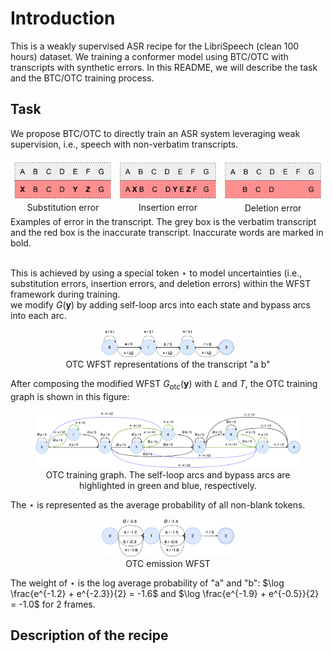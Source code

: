 # Introduction

This is a weakly supervised ASR recipe for the LibriSpeech (clean 100 hours) dataset. We training a
conformer model using BTC/OTC with transcripts with synthetic errors. In this README, we will describe
the task and the BTC/OTC training process.

## Task
We propose BTC/OTC to directly train an ASR system leveraging weak supervision, i.e., speech with non-verbatim transcripts.


<div style="display: flex;flex; justify-content: space-between">
  <figure style="flex: 2; text-align: center; margin: 5px;">
    <img src="figures/sub.png" alt="Image 1" width="100%" />
    <figcaption>Substitution error</figcaption>
  </figure>
  <figure style="flex: 2; text-align: center; margin: 5px;">
    <img src="figures/ins.png" alt="Image 2" width="100%" />
    <figcaption>Insertion error</figcaption>
  </figure>
  <figure style="flex: 2; text-align: center;margin: 5px;">
    <img src="figures/del.png" alt="Image 3" width="100%" />
    <figcaption>Deletion error</figcaption>
  </figure>
</div>
<figcaption> Examples of error in the transcript. The grey box is the verbatim transcript and the red box is the inaccurate transcript. Inaccurate words are marked in bold.</figcaption> <br>

This is achieved by using a special token $\star$ to model uncertainties (i.e., substitution errors, insertion errors, and deletion errors) 
within the WFST framework during training.\
we modify $G(\mathbf{y})$ by adding self-loop arcs into each state and bypass arcs into each arc. 
<div style="text-align: center;">
  <figure text-align: center>
    <img src="figures/otc_g.png" alt="Image Alt Text" width="50%" />
    <figcaption>OTC WFST representations of the transcript "a b"</figcaption>
  </figure>
</div>

After composing the modified WFST $G_{\text{otc}}(\mathbf{y})$ with $L$ and $T$, the OTC training graph is shown in this figure:
<figure style="text-align: center">
  <img src="figures/otc_training_graph.drawio.png" alt="Image Alt Text" />
  <figcaption>OTC training graph. The self-loop arcs and bypass arcs are highlighted in green and blue, respectively.</figcaption>
</figure>

The $\star$ is represented as the average probability of all non-blank tokens.
<div style="text-align: center;">
  <figure text-align: center>
    <img src="figures/otc_emission.drawio.png" alt="Image Alt Text" width="50%" />
    <figcaption>OTC emission WFST</figcaption>
  </figure>
</div>

The weight of $\star$ is the log average probability of "a" and "b": $\log \frac{e^{-1.2} + e^{-2.3}}{2} = -1.6$ and $\log \frac{e^{-1.9} + e^{-0.5}}{2} = -1.0$ for 2 frames.

## Description of the recipe
